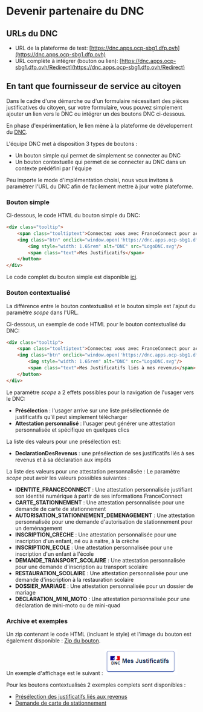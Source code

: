 # Devenir partenaire du DNC

## URLs du DNC
* URL de la plateforme de test: [https://dnc.apps.ocp-sbg1.dfp.ovh](https://dnc.apps.ocp-sbg1.dfp.ovh)
* URL complète à intégrer (bouton ou lien): [https://dnc.apps.ocp-sbg1.dfp.ovh/Redirect](https://dnc.apps.ocp-sbg1.dfp.ovh/Redirect)

## En tant que fournisseur de service au citoyen
Dans le cadre d'une démarche ou d'un formulaire nécessitant des pièces justificatives du citoyen, 
sur votre formulaire, vous pouvez simplement ajouter un lien vers le DNC ou intégrer un des boutons DNC ci-dessous.

En phase d'expérimentation, le lien mène à la plateforme de dévelopement du [DNC](https://dnc.apps.ocp-sbg1.dfp.ovh/).  

L'équipe DNC met à disposition 3 types de boutons :
* Un bouton simple qui permet de simplement se connecter au DNC
* Un bouton contextuelle qui permet de se connecter au DNC dans un contexte prédéfini par l'équipe

Peu importe le mode d'implémentation choisi, nous vous invitons à paramètrer 
l'URL du DNC afin de facilement mettre à jour votre plateforme. 

### Bouton simple

Ci-dessous, le code HTML du bouton simple du DNC:
```html
<div class="tooltip">
    <span class="tooltiptext">Connectez vous avec FranceConnect pour accéder à vos justificatifs</span>
    <img class="btn" onclick="window.open('https://dnc.apps.ocp-sbg1.dfp.ovh/Redirect', '_blank');">
        <img style="width: 1.65rem" alt="DNC" src="LogoDNC.svg"/> 
        <span class="text">Mes Justificatifs</span> 
    </button>
</div>
```
Le code complet du bouton simple est disponible [ici](bouton.html).

### Bouton contextualisé

La différence entre le bouton contextualisé et le bouton simple est l'ajout du paramètre _scope_ dans l'URL.

Ci-dessous, un exemple de code HTML pour le bouton contextualisé du DNC:
```html
<div class="tooltip">
    <span class="tooltiptext">Connectez vous avec FranceConnect pour accéder à vos justificatifs liés à vos revenus</span>
    <img class="btn" onclick="window.open('https://dnc.apps.ocp-sbg1.dfp.ovh/Redirect/?scope=DeclarationDesRevenus', '_blank');">
        <img style="width: 1.65rem" alt="DNC" src="LogoDNC.svg"/> 
        <span class="text">Mes Justificatifs liés à mes revenus</span> 
    </button>
</div>
```

Le paramètre _scope_ a 2 effets possibles pour la navigation de l'usager vers le DNC:
* **Présélection** : l'usager arrive sur une liste présélectionnée de justificatifs qu'il peut simplement télécharger
* **Attestation personnalisé** : l'usager peut générer une attestation personnalisée et spécifique en quelques clics

La liste des valeurs pour une présélection est:
* **DeclarationDesRevenus** : une présélection de ses justificatifs liés à ses revenus et à sa déclaration aux impôts

La liste des valeurs pour une attestation personnalisée : 
Le paramètre _scope_ peut avoir les valeurs possibles suivantes :
* **IDENTITE_FRANCECONNECT** : Une attestation personnalisée justifiant son identité numérique à partir de ses informations FranceConnect
* **CARTE_STATIONNEMENT** : Une attestation personnalisée pour une demande de carte de stationnement
* **AUTORISATION_STATIONNEMENT_DEMENAGEMENT** : Une attestation personnalisée pour une demande d'autorisation de stationnement pour un deménagement
* **INSCRIPTION_CRECHE** : Une attestation personnalisée pour une inscription d'un enfant, né ou à naitre, à la crèche
* **INSCRIPTION_ECOLE** : Une attestation personnalisée pour une inscription d'un enfant à l'école
* **DEMANDE_TRANSPORT_SCOLAIRE** : Une attestation personnalisée pour une demande d'inscription au transport scolaire
* **RESTAURATION_SCOLAIRE** : Une attestation personnalisée pour une demande d'inscription à la restauration scolaire
* **DOSSIER_MARIAGE** : Une attestation personnalisée pour un dossier de mariage
* **DECLARATION_MINI_MOTO** : Une attestation personnalisée pour une déclaration de mini-moto ou de mini-quad

### Archive et exemples
Un zip contenant le code HTML (incluant le style) et l'image du bouton est également disponible :
[Zip du bouton](boutonDNC.zip).

Un exemple d'affichage est le suivant :
![Exemple d'affichage](exemple_boutonDNC.png)



Pour les boutons contextualisés 2 exemples complets sont disponibles :
* [Présélection des justificatifs liés aux revenus](bouton_justificatif.html)
* [Demande de carte de stationnement](bouton_attestation.html)

